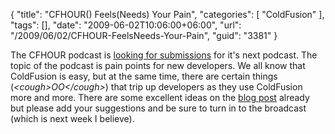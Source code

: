 {
	"title": "CFHOUR() Feels(Needs) Your Pain",
	"categories": [
		"ColdFusion"
	],
	"tags": [],
	"date": "2009-06-02T10:06:00+06:00",
	"url": "/2009/06/02/CFHOUR-FeelsNeeds-Your-Pain",
	"guid": "3381"
}

The CFHOUR podcast is <a href="http://blog.dkferguson.com/index.cfm/2009/6/1/CFHOUR-QA-Show--Learning-pain-points">looking for submissions</a> for it's next podcast. The topic of the podcast is pain points for new developers. We all know that ColdFusion is easy, but at the same time, there are certain things (<i>&lt;cough&gt;OO&lt;/cough&gt;</i>) that trip up developers as they use ColdFusion more and more. There are some excellent ideas on the <a href="http://blog.dkferguson.com/index.cfm/2009/6/1/CFHOUR-QA-Show--Learning-pain-points">blog post</a> already but please add your suggestions and be sure to turn in to the broadcast (which is next week I believe).